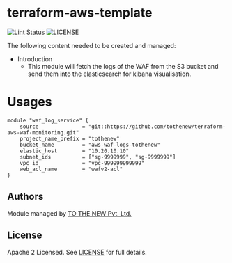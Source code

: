 # terraform-aws-template

[![Lint Status](https://github.com/tothenew/terraform-aws-template/workflows/Lint/badge.svg)](https://github.com/tothenew/terraform-aws-template/actions)
[![LICENSE](https://img.shields.io/github/license/tothenew/terraform-aws-template)](https://github.com/tothenew/terraform-aws-template/blob/master/LICENSE)

The following content needed to be created and managed:
 - Introduction
     - This module will fetch the logs of the WAF from the S3 bucket and send them into the elasticsearch for kibana visualisation.

 # Usages
```
module "waf_log_service" {
    source              = "git::https://github.com/tothenew/terraform-aws-waf-monitoring.git"
    project_name_prefix = "tothenew"
    bucket_name         = "aws-waf-logs-tothenew"
    elastic_host        = "10.20.10.10"
    subnet_ids          = ["sg-9999999", "sg-9999999"]
    vpc_id              = "vpc-999999999999"
    web_acl_name        = "wafv2-acl"
}
```

<!-- BEGIN_TF_DOCS -->

<!-- END_TF_DOCS -->

## Authors

Module managed by [TO THE NEW Pvt. Ltd.](https://github.com/tothenew)

## License

Apache 2 Licensed. See [LICENSE](https://github.com/tothenew/terraform-aws-template/blob/main/LICENSE) for full details.
